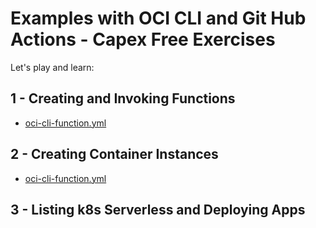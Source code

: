 # Examples with OCI CLI and Git Hub Actions - Capex Free Exercises

Let's play and learn:

## 1 - Creating and Invoking Functions


  - [oci-cli-function.yml](.github/workflows/oci-cli-functions.yml)


## 2 - Creating Container Instances

  - [oci-cli-function.yml](.github/workflows/oci-cli-container-instances.yml)


## 3 - Listing k8s Serverless and Deploying Apps




